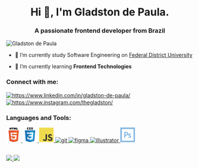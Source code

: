 <h1 align="center">Hi 👋, I'm Gladston de Paula.</h1>
<h3 align="center">A passionate frontend developer from Brazil</h3>

<p align="left"> <img src="https://komarev.com/ghpvc/?username=TheGladston&label=Profile%20views&color=0e75b6&style=flat" alt="Gladston de Paula" /> </p>

- 🔭 I’m currently study Software Engineering on [Federal District University](https://www.udf.edu.br)

- 🌱 I’m currently learning **Frontend Technologies**

<h3 align="left">Connect with me:</h3>
<p align="left">
<a href="https://www.linkedin.com/in/gladston-de-paula/" target="blank"><img align="center" src="https://cdn.jsdelivr.net/npm/simple-icons@3.0.1/icons/linkedin.svg" alt="https://www.linkedin.com/in/gladston-de-paula/" height="30" width="40" /></a>
<a href="https://www.instagram.com/thegladston/" target="blank"><img align="center" src="https://cdn.jsdelivr.net/npm/simple-icons@3.0.1/icons/instagram.svg" alt="https://www.instagram.com/thegladston/" height="30" width="40" /></a>
</p>

<h3 align="left">Languages and Tools:</h3>
<p align="left"> 
  <a href="https://www.w3.org/html/" target="_blank"> <img src="https://raw.githubusercontent.com/devicons/devicon/master/icons/html5/html5-original-wordmark.svg" alt="html5" width="40" height="40"/> </a>
  <a href="https://www.w3schools.com/css/" target="_blank"> <img src="https://raw.githubusercontent.com/devicons/devicon/master/icons/css3/css3-original-wordmark.svg" alt="css3" width="40" height="40"/> </a> 
  <a href="https://developer.mozilla.org/en-US/docs/Web/JavaScript" target="_blank"> <img src="https://raw.githubusercontent.com/devicons/devicon/master/icons/javascript/javascript-original.svg" alt="javascript" width="40" height="40"/> </a>  
  <a href="https://git-scm.com/" target="_blank"> <img src="https://www.vectorlogo.zone/logos/git-scm/git-scm-icon.svg" alt="git" width="40" height="40"/> </a> 
  <a href="https://www.figma.com/" target="_blank"> <img src="https://www.vectorlogo.zone/logos/figma/figma-icon.svg" alt="figma" width="40" height="40"/> </a>
  <a href="https://www.adobe.com/in/products/illustrator.html" target="_blank"> <img src="https://www.vectorlogo.zone/logos/adobe_illustrator/adobe_illustrator-icon.svg" alt="illustrator" width="40" height="40"/> </a>  <a href="https://www.photoshop.com/en" target="_blank"> <img src="https://raw.githubusercontent.com/devicons/devicon/master/icons/photoshop/photoshop-line.svg" alt="photoshop" width="40" height="40"/> </a> </p>

<br/>
 <div>
  <a href="https://github.com/TheGladston">
  <img height="180em" src="https://github-readme-stats.vercel.app/api?username=TheGladston&show_icons=true&theme=shades-of-purple&include_all_commits=true&count_private=true"/>
  <img height="180em" src="https://github-readme-stats.vercel.app/api/top-langs/?username=TheGladston&layout=compact&langs_count=7&theme=shades-of-purple"/>
</div>
 <br/>
